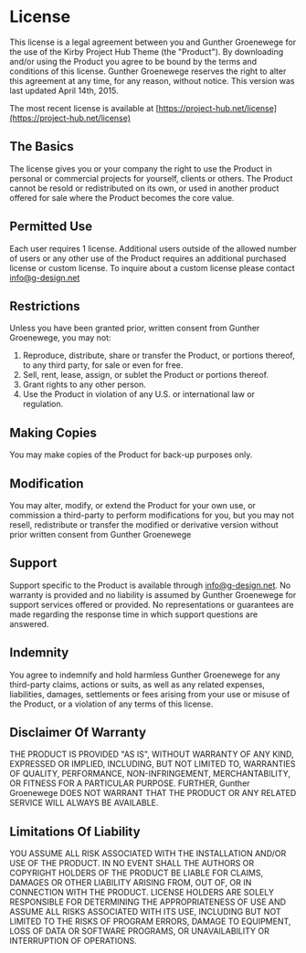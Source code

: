 # License

This license is a legal agreement between you and Gunther Groenewege for the use of the Kirby Project Hub Theme (the "Product"). By downloading and/or using the Product you agree to be bound by the terms and conditions of this license. Gunther Groenewege reserves the right to alter this agreement at any time, for any reason, without notice. This version was last updated April 14th, 2015.

The most recent license is available at [https://project-hub.net/license](https://project-hub.net/license)

## The Basics

The license gives you or your company the right to use the Product in personal or commercial projects for yourself, clients or others. The Product cannot be resold or redistributed on its own, or used in another product offered for sale where the Product becomes the core value.

## Permitted Use

Each user requires 1 license. Additional users outside of the allowed number of users or any other use of the Product requires an additional purchased license or custom license.
To inquire about a custom license please contact [info@g-design.net](mailto:info@g-design.net)

## Restrictions

Unless you have been granted prior, written consent from Gunther Groenewege, you may not:
1. Reproduce, distribute, share or transfer the Product, or portions thereof, to any third party, for sale or even for free. 
2. Sell, rent, lease, assign, or sublet the Product or portions thereof.
3. Grant rights to any other person.
4. Use the Product in violation of any U.S. or international law or regulation. 

## Making Copies

You may make copies of the Product for back-up purposes only.

## Modification

You may alter, modify, or extend the Product for your own use, or commission a third-party to perform modifications for you, but you may not resell, redistribute or transfer the modified or derivative version without prior written consent from Gunther Groenewege 

## Support
Support specific to the Product is available through [info@g-design.net](mailto:info@g-design.net). No warranty is provided and no liability is assumed by Gunther Groenewege for support services offered or provided. No representations or guarantees are made regarding the response time in which support questions are answered.

## Indemnity

You agree to indemnify and hold harmless Gunther Groenewege for any third-party claims, actions or suits, as well as any related expenses, liabilities, damages, settlements or fees arising from your use or misuse of the Product, or a violation of any terms of this license.

## Disclaimer Of Warranty

THE PRODUCT IS PROVIDED "AS IS", WITHOUT WARRANTY OF ANY KIND, EXPRESSED OR IMPLIED, INCLUDING, BUT NOT LIMITED TO, WARRANTIES OF QUALITY, PERFORMANCE, NON-INFRINGEMENT, MERCHANTABILITY, OR FITNESS FOR A PARTICULAR PURPOSE. FURTHER, Gunther Groenewege DOES NOT WARRANT THAT THE PRODUCT OR ANY RELATED SERVICE WILL ALWAYS BE AVAILABLE.

## Limitations Of Liability
YOU ASSUME ALL RISK ASSOCIATED WITH THE INSTALLATION AND/OR USE OF THE PRODUCT. IN NO EVENT SHALL THE AUTHORS OR COPYRIGHT HOLDERS OF THE PRODUCT BE LIABLE FOR CLAIMS, DAMAGES OR OTHER LIABILITY ARISING FROM, OUT OF, OR IN CONNECTION WITH THE PRODUCT. LICENSE HOLDERS ARE SOLELY RESPONSIBLE FOR DETERMINING THE APPROPRIATENESS OF USE AND ASSUME ALL RISKS ASSOCIATED WITH ITS USE, INCLUDING BUT NOT LIMITED TO THE RISKS OF PROGRAM ERRORS, DAMAGE TO EQUIPMENT, LOSS OF DATA OR SOFTWARE PROGRAMS, OR UNAVAILABILITY OR INTERRUPTION OF OPERATIONS.